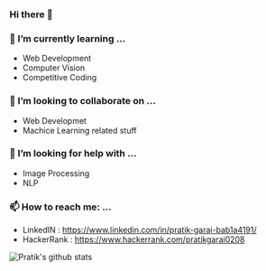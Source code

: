 ### Hi there 👋

### 🌱 I’m currently learning ...
- Web Development
- Computer Vision
- Competitive Coding

### 👯 I’m looking to collaborate on ...
- Web Developmet
- Machice Learning related stuff

### 🤔 I’m looking for help with ...
- Image Processing
- NLP

### 📫 How to reach me: ...
- LinkedIN : https://www.linkedin.com/in/pratik-garai-bab1a4191/
- HackerRank : https://www.hackerrank.com/pratikgarai0208

<!--
### 🔭 I’m currently working on ...
- 💬 Ask me about ...
- 😄 Pronouns: ...
- ⚡ Fun fact: ...
-->

![Pratik's github stats](https://github-readme-stats.vercel.app/api?username=PratikGarai&count_private=true)
